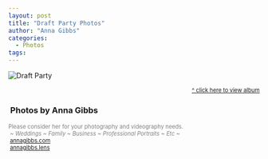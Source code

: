```yaml
---
layout: post
title: "Draft Party Photos"
author: "Anna Gibbs"
categories:
  - Photos
tags:
---
```


![Draft Party](https://legendsoflegion.com/draftnight2324banner.png)
<p style="text-align: right; font-size: 80%; color:gray;"><a href="https://annagibbsphotovideo.pixieset.com/loldraftparty/">^ click here to view album</a></p>

<script src="https://kit.fontawesome.com/45ec0bc322.js" crossorigin="anonymous"></script>
### <i class="fa-solid fa-camera"></i>&nbsp;Photos by Anna Gibbs
<p style="color:gray; font-size: 80%;">Please consider her for your photography and videography needs.<br><i>&nbsp;~ Weddings ~ Family ~ Business ~ Professional Portraits ~ Etc ~</i><br><i class="fa-solid fa-globe"></i>&nbsp;<a href="https://annagibbs.com/">annagibbs.com</a><br><i class="fa-brands fa-instagram"></i>&nbsp;<a href="https://www.instagram.com/annagibbs.lens">annagibbs.lens</a></p>

